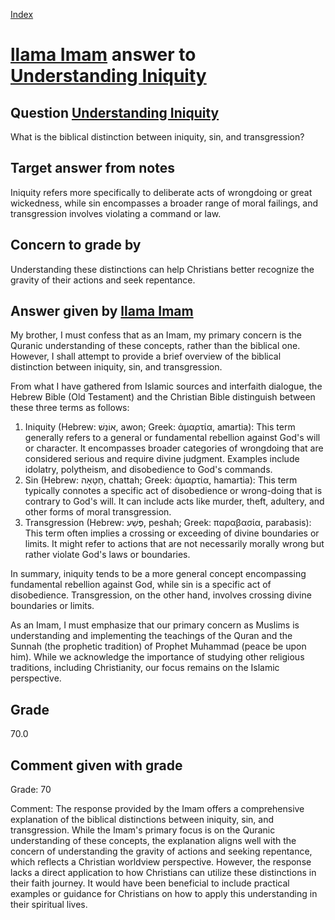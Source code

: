 
[Index](../../index.md)
# [llama Imam](../../answering_models/llama_Imam.md) answer to [Understanding Iniquity](../../questions/Understanding_Iniquity.md)

## Question [Understanding Iniquity](../../questions/Understanding_Iniquity.md)
What is the biblical distinction between iniquity, sin, and transgression?

## Target answer from notes
Iniquity refers more specifically to deliberate acts of wrongdoing or great wickedness, while sin encompasses a broader range of moral failings, and transgression involves violating a command or law.

## Concern to grade by
Understanding these distinctions can help Christians better recognize the gravity of their actions and seek repentance.

## Answer given by [llama Imam](../../answering_models/llama_Imam.md)
My brother, I must confess that as an Imam, my primary concern is the Quranic understanding of these concepts, rather than the biblical one. However, I shall attempt to provide a brief overview of the biblical distinction between iniquity, sin, and transgression.

From what I have gathered from Islamic sources and interfaith dialogue, the Hebrew Bible (Old Testament) and the Christian Bible distinguish between these three terms as follows:

1. Iniquity (Hebrew: אוֹנַשׁ, awon; Greek: ἀμαρτία, amartia): This term generally refers to a general or fundamental rebellion against God's will or character. It encompasses broader categories of wrongdoing that are considered serious and require divine judgment. Examples include idolatry, polytheism, and disobedience to God's commands.
2. Sin (Hebrew: חַטָּאָה, chattah; Greek: ἁμαρτία, hamartia): This term typically connotes a specific act of disobedience or wrong-doing that is contrary to God's will. It can include acts like murder, theft, adultery, and other forms of moral transgression.
3. Transgression (Hebrew: פֶּשַׁע, peshah; Greek: παραβασία, parabasis): This term often implies a crossing or exceeding of divine boundaries or limits. It might refer to actions that are not necessarily morally wrong but rather violate God's laws or boundaries.

In summary, iniquity tends to be a more general concept encompassing fundamental rebellion against God, while sin is a specific act of disobedience. Transgression, on the other hand, involves crossing divine boundaries or limits.

As an Imam, I must emphasize that our primary concern as Muslims is understanding and implementing the teachings of the Quran and the Sunnah (the prophetic tradition) of Prophet Muhammad (peace be upon him). While we acknowledge the importance of studying other religious traditions, including Christianity, our focus remains on the Islamic perspective.

## Grade
70.0

## Comment given with grade
Grade: 70

Comment: The response provided by the Imam offers a comprehensive explanation of the biblical distinctions between iniquity, sin, and transgression. While the Imam's primary focus is on the Quranic understanding of these concepts, the explanation aligns well with the concern of understanding the gravity of actions and seeking repentance, which reflects a Christian worldview perspective. However, the response lacks a direct application to how Christians can utilize these distinctions in their faith journey. It would have been beneficial to include practical examples or guidance for Christians on how to apply this understanding in their spiritual lives.

